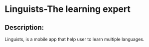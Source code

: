 # Linguists-The learning expert

## Description:

Linguists, is a mobile app that help user to learn multiple languages.